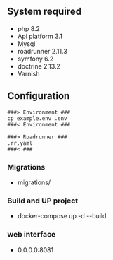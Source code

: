 ## System required
- php 8.2
- Api platform 3.1
- Mysql
- roadrunner 2.11.3
- symfony 6.2
- doctrine 2.13.2
- Varnish

## Configuration
```
###> Environment ###
cp example.env .env
###< Environment ###

###> Roadrunner ###
.rr.yaml
###< ###
```

### Migrations
- migrations/

### Build and UP project
- docker-compose up -d --build

### web interface
- 0.0.0.0:8081